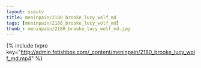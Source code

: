 ```yaml
--- 
layout: sieutv
title: meninpain/2180_brooke_lucy_wolf_md
tags: [meninpain/2180_brooke_lucy_wolf_md]
thumb_: meninpain/2180_brooke_lucy_wolf_md.jpg
---
```

{% include tvpro key="http://admin.fetishbox.com/_content/meninpain/2180_brooke_lucy_wolf_md.mp4" %} 
